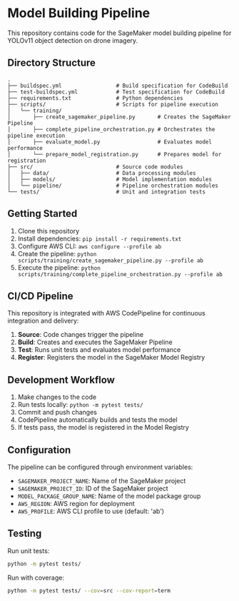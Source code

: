 # Model Building Pipeline

This repository contains code for the SageMaker model building pipeline for YOLOv11 object detection on drone imagery.

## Directory Structure

```
.
├── buildspec.yml                 # Build specification for CodeBuild
├── test-buildspec.yml            # Test specification for CodeBuild
├── requirements.txt              # Python dependencies
├── scripts/                      # Scripts for pipeline execution
│   └── training/
│       ├── create_sagemaker_pipeline.py       # Creates the SageMaker Pipeline
│       ├── complete_pipeline_orchestration.py # Orchestrates the pipeline execution
│       ├── evaluate_model.py                  # Evaluates model performance
│       └── prepare_model_registration.py      # Prepares model for registration
├── src/                          # Source code modules
│   ├── data/                     # Data processing modules
│   ├── models/                   # Model implementation modules
│   └── pipeline/                 # Pipeline orchestration modules
└── tests/                        # Unit and integration tests
```

## Getting Started

1. Clone this repository
2. Install dependencies: `pip install -r requirements.txt`
3. Configure AWS CLI: `aws configure --profile ab`
4. Create the pipeline: `python scripts/training/create_sagemaker_pipeline.py --profile ab`
5. Execute the pipeline: `python scripts/training/complete_pipeline_orchestration.py --profile ab`

## CI/CD Pipeline

This repository is integrated with AWS CodePipeline for continuous integration and delivery:

1. **Source**: Code changes trigger the pipeline
2. **Build**: Creates and executes the SageMaker Pipeline
3. **Test**: Runs unit tests and evaluates model performance
4. **Register**: Registers the model in the SageMaker Model Registry

## Development Workflow

1. Make changes to the code
2. Run tests locally: `python -m pytest tests/`
3. Commit and push changes
4. CodePipeline automatically builds and tests the model
5. If tests pass, the model is registered in the Model Registry

## Configuration

The pipeline can be configured through environment variables:

- `SAGEMAKER_PROJECT_NAME`: Name of the SageMaker project
- `SAGEMAKER_PROJECT_ID`: ID of the SageMaker project
- `MODEL_PACKAGE_GROUP_NAME`: Name of the model package group
- `AWS_REGION`: AWS region for deployment
- `AWS_PROFILE`: AWS CLI profile to use (default: 'ab')

## Testing

Run unit tests:

```bash
python -m pytest tests/
```

Run with coverage:

```bash
python -m pytest tests/ --cov=src --cov-report=term
```
